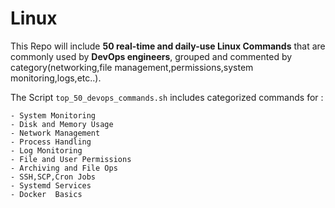 # Linux
This Repo will include **50 real-time and daily-use Linux Commands** that are commonly used by **DevOps engineers**, grouped and commented by category(networking,file management,permissions,system monitoring,logs,etc..).

The Script `top_50_devops_commands.sh` includes categorized commands for :

    - System Monitoring
    - Disk and Memory Usage
    - Network Management
    - Process Handling
    - Log Monitoring
    - File and User Permissions
    - Archiving and File Ops
    - SSH,SCP,Cron Jobs
    - Systemd Services
    - Docker  Basics
